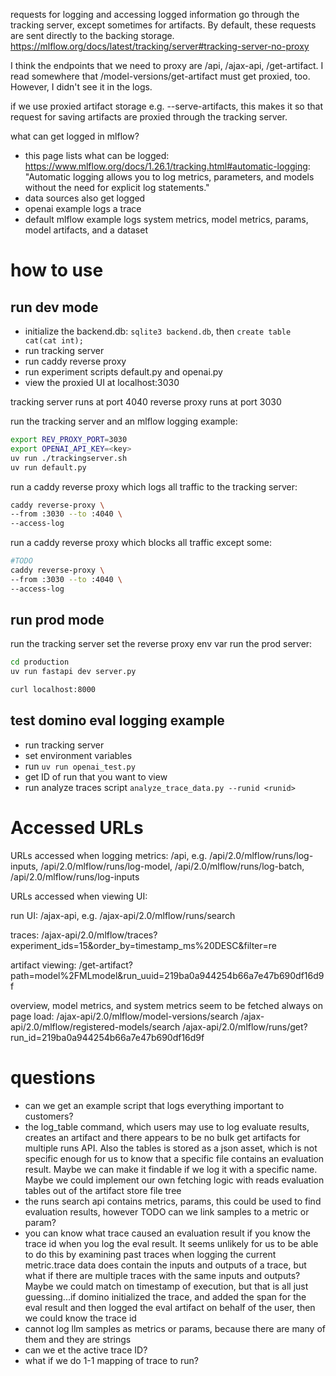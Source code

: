 requests for logging and accessing logged information go through the tracking server, except sometimes for artifacts.
By default, these requests are sent directly to the backing storage. https://mlflow.org/docs/latest/tracking/server#tracking-server-no-proxy

I think the endpoints that we need to proxy are /api, /ajax-api, /get-artifact. I read somewhere that /model-versions/get-artifact must get
proxied, too. However, I didn't see it in the logs.

if we use proxied artifact storage e.g. --serve-artifacts, this makes it so that request for saving artifacts are
proxied through the tracking server.


what can get logged in mlflow?
- this page lists what can be logged: https://www.mlflow.org/docs/1.26.1/tracking.html#automatic-logging: "Automatic logging allows you to log metrics, parameters, and models without the need for explicit log statements."
- data sources also get logged
- openai example logs a trace
- default mlflow example logs system metrics, model metrics, params, model artifacts, and a dataset

# how to use

## run dev mode

- initialize the backend.db: `sqlite3 backend.db`, then `create table cat(cat int);`
- run tracking server
- run caddy reverse proxy
- run experiment scripts default.py and openai.py
- view the proxied UI at localhost:3030

tracking server runs at port 4040
reverse proxy runs at port 3030

run the tracking server and an mlflow logging example:
```sh
export REV_PROXY_PORT=3030
export OPENAI_API_KEY=<key>
uv run ./trackingserver.sh
uv run default.py
```

run a caddy reverse proxy which logs all traffic to the tracking server:
```sh
caddy reverse-proxy \
--from :3030 --to :4040 \
--access-log
```

run a caddy reverse proxy which blocks all traffic except some:
```sh
#TODO
caddy reverse-proxy \
--from :3030 --to :4040 \
--access-log
```

## run  prod mode

run the tracking server
set the reverse proxy env var
run the prod server:
```sh
cd production
uv run fastapi dev server.py

curl localhost:8000
```

## test domino eval logging example

- run tracking server
- set environment variables
- run `uv run openai_test.py`
- get ID of run that you want to view
- run analyze traces script `analyze_trace_data.py --runid <runid>`

# Accessed URLs

URLs accessed when logging metrics:
/api, e.g. /api/2.0/mlflow/runs/log-inputs, /api/2.0/mlflow/runs/log-model, /api/2.0/mlflow/runs/log-batch, /api/2.0/mlflow/runs/log-inputs

URLs accessed when viewing UI:

run UI:
/ajax-api, e.g. /ajax-api/2.0/mlflow/runs/search

traces:
/ajax-api/2.0/mlflow/traces?experiment_ids=15&order_by=timestamp_ms%20DESC&filter=re

artifact viewing: /get-artifact?path=model%2FMLmodel&run_uuid=219ba0a944254b66a7e47b690df16d9f

overview, model metrics, and system metrics seem to be fetched always on page load:
/ajax-api/2.0/mlflow/model-versions/search
/ajax-api/2.0/mlflow/registered-models/search
/ajax-api/2.0/mlflow/runs/get?run_id=219ba0a944254b66a7e47b690df16d9f

# questions

- can we get an example script that logs everything important to customers?
- the log_table command, which users may use to log evaluate results, creates an artifact and there appears to be no bulk
get artifacts for multiple runs API. Also the tables is stored as a json asset, which is not specific enough for us to know
that a specific file contains an evaluation result. Maybe we can make it findable if we log it with a specific name. Maybe we could
implement our own fetching logic with reads evaluation tables out of the artifact store file tree
- the runs search api contains metrics, params, this could be used to find evaluation results, however TODO can we link samples to a metric or param?
- you can know what trace caused an evaluation result if you know the trace id when you log the eval result. It seems
unlikely for us to be able to do this by examining past traces when logging the current metric.trace data does contain the inputs
and outputs of a trace, but what if there are multiple traces with the same inputs and outputs? Maybe we could match on timestamp of
execution, but that is all just guessing...if domino initialized the trace, and added the span for the eval result and then logged
the eval artifact on behalf of the user, then we could know the trace id
- cannot log llm samples as metrics or params, because there are many of them and they are strings
- can we et the active trace ID?
- what if we do 1-1 mapping of trace to run?
